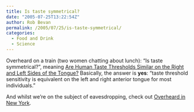 ```yaml
---
title: Is taste symmetrical?
date: "2005-07-25T13:22:54Z"
author: Rob Bevan
permalink: /2005/07/25/is-taste-symmetrical/
categories:
  - Food and Drink
  - Science
---
```

Overheard on a train (two women chatting about lunch): &#8220;Is taste symmetrical?&#8221;, meaning [Are Human Taste Thresholds Similar on the Right and Left Sides of the Tongue?][1] Basically, the answer is **yes**: &#8220;taste threshold sensitivity is equivalent on the left and right anterior tongue for most individuals.&#8221;

And whilst we&#8217;re on the subject of eavesdropping, check out [Overheard in New York][2].

 [1]: http://chemse.oxfordjournals.org/cgi/content/full/26/7/875
 [2]: http://overheardinnewyork.com/
